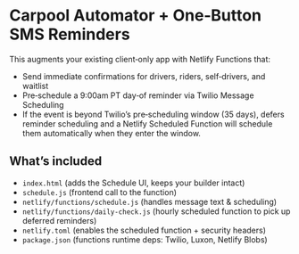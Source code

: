 # Carpool Automator + One‑Button SMS Reminders

This augments your existing client‑only app with Netlify Functions that:
- Send immediate confirmations for drivers, riders, self‑drivers, and waitlist
- Pre‑schedule a 9:00am PT day‑of reminder via Twilio Message Scheduling
- If the event is beyond Twilio’s pre‑scheduling window (35 days), defers reminder scheduling and a Netlify Scheduled Function will schedule them automatically when they enter the window.

## What’s included
- `index.html` (adds the Schedule UI, keeps your builder intact)
- `schedule.js` (frontend call to the function)
- `netlify/functions/schedule.js` (handles message text & scheduling)
- `netlify/functions/daily-check.js` (hourly scheduled function to pick up deferred reminders)
- `netlify.toml` (enables the scheduled function + security headers)
- `package.json` (functions runtime deps: Twilio, Luxon, Netlify Blobs)



